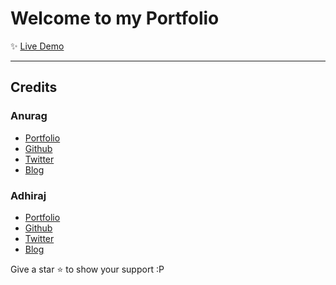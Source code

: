 <h1>
    Welcome to my Portfolio
</h1>

✨ [Live Demo](https://adhiraj.site/)
<hr>

## Credits
### Anurag

- [Portfolio](https://anurag.tech)
- [Github](https://github.com/kr-anurag)
- [Twitter](https://twitter.com/imanuraglol)
- [Blog](https://blog.anurag.tech)

### Adhiraj

- [Portfolio](https://adhiraj.site/)
- [Github](https://github.com/adhirajb1109)
- [Twitter](https://twitter.com/adhirajb1109)
- [Blog](https://blog.adhiraj.site/)

Give a star ⭐ to show your support :P
